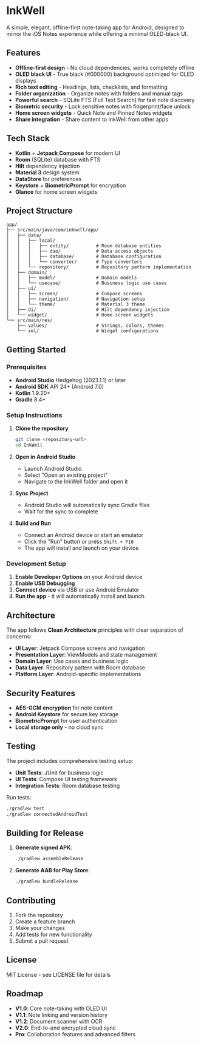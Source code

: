 # InkWell

A simple, elegant, offline-first note-taking app for Android, designed to mirror the iOS Notes experience while offering a minimal OLED-black UI.

## Features

- **Offline-first design** - No cloud dependencies, works completely offline
- **OLED black UI** - True black (#000000) background optimized for OLED displays
- **Rich text editing** - Headings, lists, checklists, and formatting
- **Folder organization** - Organize notes with folders and manual tags
- **Powerful search** - SQLite FTS (Full Text Search) for fast note discovery
- **Biometric security** - Lock sensitive notes with fingerprint/face unlock
- **Home screen widgets** - Quick Note and Pinned Notes widgets
- **Share integration** - Share content to InkWell from other apps

## Tech Stack

- **Kotlin** + **Jetpack Compose** for modern UI
- **Room** (SQLite) database with FTS
- **Hilt** dependency injection
- **Material 3** design system
- **DataStore** for preferences
- **Keystore** + **BiometricPrompt** for encryption
- **Glance** for home screen widgets

## Project Structure

```
app/
├── src/main/java/com/inkwell/app/
│   ├── data/
│   │   ├── local/
│   │   │   ├── entity/          # Room database entities
│   │   │   ├── dao/             # Data access objects
│   │   │   ├── database/        # Database configuration
│   │   │   └── converter/       # Type converters
│   │   └── repository/          # Repository pattern implementation
│   ├── domain/
│   │   ├── model/               # Domain models
│   │   └── usecase/             # Business logic use cases
│   ├── ui/
│   │   ├── screen/              # Compose screens
│   │   ├── navigation/          # Navigation setup
│   │   └── theme/               # Material 3 theme
│   ├── di/                      # Hilt dependency injection
│   └── widget/                  # Home screen widgets
└── src/main/res/
    ├── values/                  # Strings, colors, themes
    └── xml/                     # Widget configurations
```

## Getting Started

### Prerequisites

- **Android Studio** Hedgehog (2023.1.1) or later
- **Android SDK** API 24+ (Android 7.0)
- **Kotlin** 1.9.20+
- **Gradle** 8.4+

### Setup Instructions

1. **Clone the repository**
   ```bash
   git clone <repository-url>
   cd InkWell
   ```

2. **Open in Android Studio**
   - Launch Android Studio
   - Select "Open an existing project"
   - Navigate to the InkWell folder and open it

3. **Sync Project**
   - Android Studio will automatically sync Gradle files
   - Wait for the sync to complete

4. **Build and Run**
   - Connect an Android device or start an emulator
   - Click the "Run" button or press `Shift + F10`
   - The app will install and launch on your device

### Development Setup

1. **Enable Developer Options** on your Android device
2. **Enable USB Debugging**
3. **Connect device** via USB or use Android Emulator
4. **Run the app** - it will automatically install and launch

## Architecture

The app follows **Clean Architecture** principles with clear separation of concerns:

- **UI Layer**: Jetpack Compose screens and navigation
- **Presentation Layer**: ViewModels and state management
- **Domain Layer**: Use cases and business logic
- **Data Layer**: Repository pattern with Room database
- **Platform Layer**: Android-specific implementations

## Security Features

- **AES-GCM encryption** for note content
- **Android Keystore** for secure key storage
- **BiometricPrompt** for user authentication
- **Local storage only** - no cloud sync

## Testing

The project includes comprehensive testing setup:

- **Unit Tests**: JUnit for business logic
- **UI Tests**: Compose UI testing framework
- **Integration Tests**: Room database testing

Run tests:
```bash
./gradlew test
./gradlew connectedAndroidTest
```

## Building for Release

1. **Generate signed APK**:
   ```bash
   ./gradlew assembleRelease
   ```

2. **Generate AAB for Play Store**:
   ```bash
   ./gradlew bundleRelease
   ```

## Contributing

1. Fork the repository
2. Create a feature branch
3. Make your changes
4. Add tests for new functionality
5. Submit a pull request

## License

MIT License - see LICENSE file for details

## Roadmap

- **V1.0**: Core note-taking with OLED UI
- **V1.1**: Note linking and version history
- **V1.2**: Document scanner with OCR
- **V2.0**: End-to-end encrypted cloud sync
- **Pro**: Collaboration features and advanced filters
